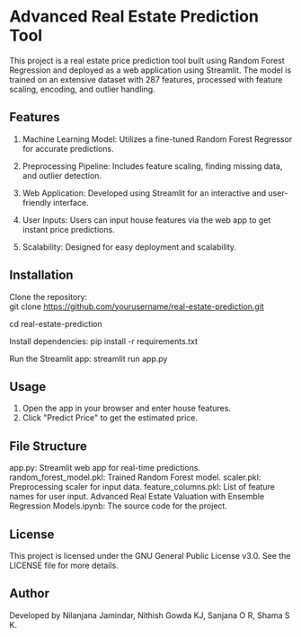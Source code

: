 # Advanced Real Estate Prediction Tool
This project is a real estate price prediction tool built using Random Forest Regression and deployed as a web application using Streamlit. The model is trained on an extensive dataset with 287 features, processed with feature scaling, encoding, and outlier handling.

## Features

1. Machine Learning Model: Utilizes a fine-tuned Random Forest Regressor for accurate predictions.

2. Preprocessing Pipeline: Includes feature scaling, finding missing data, and outlier detection.

3. Web Application: Developed using Streamlit for an interactive and user-friendly interface.

4. User Inputs: Users can input house features via the web app to get instant price predictions.

5. Scalability: Designed for easy deployment and scalability.

## Installation

Clone the repository:  
git clone https://github.com/yourusername/real-estate-prediction.git

cd real-estate-prediction

Install dependencies:
pip install -r requirements.txt

Run the Streamlit app: streamlit run app.py

## Usage

1. Open the app in your browser and enter house features.
2. Click "Predict Price" to get the estimated price.

## File Structure

app.py: Streamlit web app for real-time predictions.
random_forest_model.pkl: Trained Random Forest model.
scaler.pkl: Preprocessing scaler for input data.
feature_columns.pkl: List of feature names for user input.
Advanced Real Estate Valuation with Ensemble Regression Models.ipynb: The source code for the project.

## License
This project is licensed under the GNU General Public License v3.0. See the LICENSE file for more details.

## Author
Developed by Nilanjana Jamindar, Nithish Gowda KJ, Sanjana O R, Shama S K.
